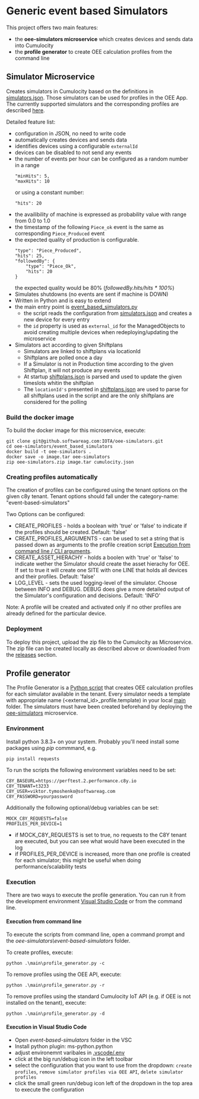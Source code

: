 # Generic event based Simulators

This project offers two main features: 
- the **oee-simulators microservice** which creates devices and sends data into Cumulocity
- the **profile generator** to create OEE calculation profiles from the command line

## Simulator Microservice

Creates simulators in Cumulocity based on the definitions in [simulators.json](main/simulators.json). Those simulators can be used for profiles in the OEE App. The currently supported simulators and the corresponding profiles are described [here](simulators.md).

Detailed feature list:
- configuration in JSON, no need to write code
- automatically creates devices and sends data
- identifies devices using a configurable `externalId`
- devices can be disabled to not send any events
- the number of events per hour can be configured as a random number in a range
    ```
    "minHits": 5,
    "maxHits": 10
    ```
  or using a constant number: 
    ```
    "hits": 20
    ```
- the availibility of machine is expressed as probability value with range from 0.0 to 1.0
- the timestamp of the following `Piece_ok` event is the same as corresponding `Piece_Produced` event
- the expected quality of production is configurable.  
    ```
    "type": "Piece_Produced",
    "hits": 25,
    "followedBy": {
        "type": "Piece_Ok",
        "hits": 20
    } 
    ```
  the expected quality would be 80% (*followedBy.hits/hits * 100%*)
- Simulates shutdowns (no events are sent if machine is DOWN)
- Written in Python and is easy to extend
- the main entry point is [event_based_simulators.py](main/event_based_simulators.py)
  - the script reads the configuration from [simulators.json](main/simulators.json) and creates a new device for every entry
  - the `id` property is used as `external_id` for the ManagedObjects to avoid creating multiple devices when redeploying/updating the microservice
- Simulators act according to given Shiftplans
  - Simulators are linked to shiftplans via locationId
  - Shiftplans are polled once a day
  - If a Simulator is not in Production time according to the given Shiftplan, it will not produce any  events
  - At startup [shiftplans.json](main/shiftplans.json) is parsed and used to update the given timeslots whitin the shiftplan
  - The `locationId's` presented in [shiftplans.json](main/shiftplans.json) are used to parse for all shiftplans used in the script and are the only shiftplans are considered for the polling

### Build the docker image

To build the docker image for this microservice, execute:
```
git clone git@github.softwareag.com:IOTA/oee-simulators.git
cd oee-simulators/event_based_simulators
docker build -t oee-simulators .
docker save -o image.tar oee-simulators
zip oee-simulators.zip image.tar cumulocity.json 
```

### Creating profiles automatically

The creation of profiles can be configured using the tenant options on the given c8y tenant. 
Tenant options should fall under the category-name: "event-based-simulators"

Two Options can be configured:
- CREATE_PROFILES - holds a boolean with 'true' or 'false' to indicate if the profiles should be created. Default: 'false'
- CREATE_PROFILES_ARGUMENTS - can be used to set a string that is passed down as arguments to the profile creation script [Execution from command line / CLI arguments](#execution-from-command-line). 
- CREATE_ASSET_HIERACHY - holds a boolen with 'true' or 'false' to indicate wether the Simulator should create the asset hierachy for OEE. If set to true it will create one SITE with one LINE that holds all devices and their profiles. Default: 'false'
- LOG_LEVEL - sets the used logging-level of the simulator. Choose between INFO and DEBUG. DEBUG does give a more detailed output of the Simulator's configuration and decisions. Default: 'INFO'

Note: A profile will be created and activated only if no other profiles are already defined for the particular device.

### Deployment

To deploy this project, upload the zip file to the Cumulocity as Microservice. The zip file can be created locally as described above or downloaded from the [releases](releases) section.

## Profile generator

The Profile Generator is a [Python script](main/profile_generator.py) that creates OEE calculation profiles for each simulator available in the tenant. Every simulator needs a template with appropriate name (<external_id>_profile.template) in your local [main](main/) folder. The simulators must have been created beforehand by deploying the [oee-simulators](#simulator-microservice) microservice.

### Environment

Install python 3.8.3+ on your system. Probably you'll need install some packages using *pip* commmand, e.g.
```
pip install requests
```

To run the scripts the following environment variables need to be set:

```
C8Y_BASEURL=https://perftest.2.performance.c8y.io 
C8Y_TENANT=t3233
C8Y_USER=viktor.tymoshenko@softwareag.com
C8Y_PASSWORD=yourpassword
```

Additionally the following optional/debug variables can be set:
```
MOCK_C8Y_REQUESTS=false
PROFILES_PER_DEVICE=1
```

- if MOCK_C8Y_REQUESTS is set to true, no requests to the C8Y tenant are executed, but you can see what would have been executed in the log
- if PROFILES_PER_DEVICE is increased, more than one profile is created for each simulator; this might be useful when doing performance/scalability tests

### Execution

There are two ways to execute the profile generation. You can run it from the development environment [Visual Studio Code](#visual-studio-code) or from the command line.

#### Execution from command line
To execute the scripts from command line, open a command prompt and the *oee-simulators\event-based-simulators* folder.

To create profiles, execute:
```
python .\main\profile_generator.py -c
``` 

To remove profiles using the OEE API, execute:
```
python .\main\profile_generator.py -r
``` 

To remove profiles using the standard Cumulocity IoT API (e.g. if OEE is not installed on the tenant), execute:
```
python .\main\profile_generator.py -d
``` 

#### Execution in Visual Studio Code

- Open *event-based-simulators* folder in the VSC
- Install python plugin: ms-python.python
- adjust environemnt varibales in [.vscode/.env](.vscode/.env)
- click at the big run/debug icon in the left toolbar
- select the configuration that you want to use from the dropdown: `create profiles`, `remove simulator profiles via OEE API`, `delete simulator profiles`
- click the small green run/debug icon left of the dropdown in the top area to execute the configuration
  



  